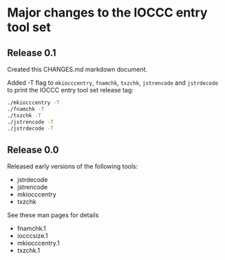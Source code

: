 # Major changes to the IOCCC entry tool set

## Release 0.1

Created this CHANGES.md markdown document.

Added -T flag to `mkiocccentry`, `fnamchk`, `txzchk`, `jstrencode` and
`jstrdecode` to print the IOCCC entry tool set release tag:


```sh
./mkiocccentry -T
./fnamchk -T
./txzchk -T
./jstrencode -T
./jstrdecode -T
```

## Release 0.0

Released early versions of the following tools:

- jstrdecode
- jstrencode
- mkiocccentry
- txzchk

See these man pages for details

- fnamchk.1
- iocccsize.1
- mkiocccentry.1
- txzchk.1
